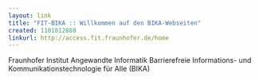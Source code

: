 ```yaml
---
layout: link
title: "FIT-BIKA :: Willkommen auf den BIKA-Webseiten"
created: 1101812888
linkurl: http://access.fit.fraunhofer.de/home
---
```

Fraunhofer Institut Angewandte Informatik Barrierefreie Informations- und Kommunikationstechnologie für Alle (BIKA)
